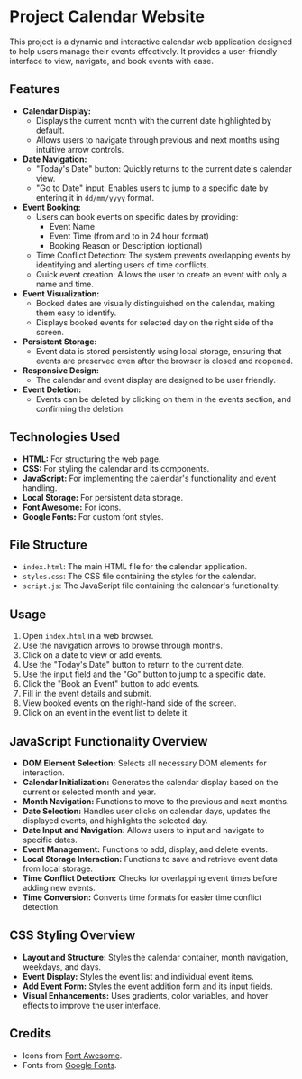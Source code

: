 # Project Calendar Website

This project is a dynamic and interactive calendar web application designed to help users manage their events effectively. It provides a user-friendly interface to view, navigate, and book events with ease.

## Features

* **Calendar Display:**
    * Displays the current month with the current date highlighted by default.
    * Allows users to navigate through previous and next months using intuitive arrow controls.
* **Date Navigation:**
    * "Today's Date" button: Quickly returns to the current date's calendar view.
    * "Go to Date" input: Enables users to jump to a specific date by entering it in `dd/mm/yyyy` format.
* **Event Booking:**
    * Users can book events on specific dates by providing:
        * Event Name
        * Event Time (from and to in 24 hour format)
        * Booking Reason or Description (optional)
    * Time Conflict Detection: The system prevents overlapping events by identifying and alerting users of time conflicts.
    * Quick event creation: Allows the user to create an event with only a name and time.
* **Event Visualization:**
    * Booked dates are visually distinguished on the calendar, making them easy to identify.
    * Displays booked events for selected day on the right side of the screen.
* **Persistent Storage:**
    * Event data is stored persistently using local storage, ensuring that events are preserved even after the browser is closed and reopened.
* **Responsive Design:**
    * The calendar and event display are designed to be user friendly.
* **Event Deletion:**
    * Events can be deleted by clicking on them in the events section, and confirming the deletion.

## Technologies Used

* **HTML:** For structuring the web page.
* **CSS:** For styling the calendar and its components.
* **JavaScript:** For implementing the calendar's functionality and event handling.
* **Local Storage:** For persistent data storage.
* **Font Awesome:** For icons.
* **Google Fonts:** For custom font styles.

## File Structure

* `index.html`: The main HTML file for the calendar application.
* `styles.css`: The CSS file containing the styles for the calendar.
* `script.js`: The JavaScript file containing the calendar's functionality.

## Usage

1.  Open `index.html` in a web browser.
2.  Use the navigation arrows to browse through months.
3.  Click on a date to view or add events.
4.  Use the "Today's Date" button to return to the current date.
5.  Use the input field and the "Go" button to jump to a specific date.
6.  Click the "Book an Event" button to add events.
7.  Fill in the event details and submit.
8.  View booked events on the right-hand side of the screen.
9.  Click on an event in the event list to delete it.

## JavaScript Functionality Overview

* **DOM Element Selection:** Selects all necessary DOM elements for interaction.
* **Calendar Initialization:** Generates the calendar display based on the current or selected month and year.
* **Month Navigation:** Functions to move to the previous and next months.
* **Date Selection:** Handles user clicks on calendar days, updates the displayed events, and highlights the selected day.
* **Date Input and Navigation:** Allows users to input and navigate to specific dates.
* **Event Management:** Functions to add, display, and delete events.
* **Local Storage Interaction:** Functions to save and retrieve event data from local storage.
* **Time Conflict Detection:** Checks for overlapping event times before adding new events.
* **Time Conversion:** Converts time formats for easier time conflict detection.

## CSS Styling Overview

* **Layout and Structure:** Styles the calendar container, month navigation, weekdays, and days.
* **Event Display:** Styles the event list and individual event items.
* **Add Event Form:** Styles the event addition form and its input fields.
* **Visual Enhancements:** Uses gradients, color variables, and hover effects to improve the user interface.

## Credits

* Icons from [Font Awesome](https://fontawesome.com/).
* Fonts from [Google Fonts](https://fonts.google.com/).
